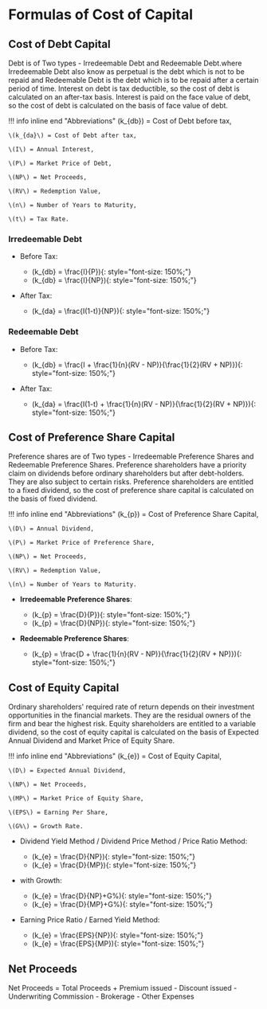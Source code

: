 # Formulas of Cost of Capital 


## Cost of Debt Capital

Debt is of Two types - Irredeemable Debt and Redeemable Debt.where Irredeemable Debt also know as perpetual is the debt which is not to be repaid and Redeemable Debt is the debt which is to be repaid after a certain period of time. Interest on debt is tax deductible, so the cost of debt is calculated on an after-tax basis. Interest is paid on the face value of debt, so the cost of debt is calculated on the basis of face value of debt.

!!! info inline end "Abbreviations"
    \(k_{db}\) = Cost of Debt before tax,

    \(k_{da}\) = Cost of Debt after tax,

    \(I\) = Annual Interest,

    \(P\) = Market Price of Debt,

    \(NP\) = Net Proceeds,

    \(RV\) = Redemption Value,

    \(n\) = Number of Years to Maturity,
    
    \(t\) = Tax Rate.

### Irredeemable Debt
- Before Tax:
    * \(k_{db} = \frac{I}{P}\){: style="font-size: 150%;"}
    * \(k_{db} = \frac{I}{NP}\){: style="font-size: 150%;"}

- After Tax:
    * \(k_{da} = \frac{I(1-t)}{NP}\){: style="font-size: 150%;"}

### Redeemable Debt
- Before Tax:
     * \(k_{db} = \frac{I + \frac{1}{n}(RV - NP)}{\frac{1}{2}(RV + NP)}\){: style="font-size: 150%;"}

- After Tax:
     * \(k_{da} = \frac{I(1-t) + \frac{1}{n}(RV - NP)}{\frac{1}{2}(RV + NP)}\){: style="font-size: 150%;"}




## Cost of Preference Share Capital

Preference shares are of Two types - Irredeemable Preference Shares and Redeemable Preference Shares. Preference shareholders have a priority claim on dividends before ordinary shareholders but after debt-holders. They are also subject to certain risks. Preference shareholders are entitled to a fixed dividend, so the cost of preference share capital is calculated on the basis of fixed dividend.


!!! info inline end "Abbreviations"
    \(k_{p}\) = Cost of Preference Share Capital,

    \(D\) = Annual Dividend,

    \(P\) = Market Price of Preference Share,

    \(NP\) = Net Proceeds,

    \(RV\) = Redemption Value,

    \(n\) = Number of Years to Maturity.



- **Irredeemable Preference Shares**:
     * \(k_{p} = \frac{D}{P}\){: style="font-size: 150%;"}
     * \(k_{p} = \frac{D}{NP}\){: style="font-size: 150%;"}

- **Redeemable Preference Shares**:
     * \(k_{p} = \frac{D + \frac{1}{n}(RV - NP)}{\frac{1}{2}(RV + NP)}\){: style="font-size: 150%;"}


## Cost of Equity Capital

Ordinary shareholders' required rate of return depends on their investment opportunities in the financial markets. They are the residual owners of the firm and bear the highest risk. Equity shareholders are entitled to a variable dividend, so the cost of equity capital is calculated on the basis of  Expected Annual Dividend and Market Price of Equity Share.


!!! info inline end "Abbreviations"
    \(k_{e}\) = Cost of Equity Capital,

    \(D\) = Expected Annual Dividend,

    \(NP\) = Net Proceeds,

    \(MP\) = Market Price of Equity Share,

    \(EPS\) = Earning Per Share,

    \(G%\) = Growth Rate.




- Dividend Yield Method / Dividend Price Method / Price Ratio Method:
     * \(k_{e} = \frac{D}{NP}\){: style="font-size: 150%;"}
     * \(k_{e} = \frac{D}{MP}\){: style="font-size: 150%;"}

- with Growth:
     * \(k_{e} = \frac{D}{NP}+G%\){: style="font-size: 150%;"}
     * \(k_{e} = \frac{D}{MP}+G%\){: style="font-size: 150%;"}

- Earning Price Ratio / Earned Yield Method:
     * \(k_{e} = \frac{EPS}{NP}\){: style="font-size: 150%;"}
     * \(k_{e} = \frac{EPS}{MP}\){: style="font-size: 150%;"}



## Net Proceeds

Net Proceeds = Total Proceeds + Premium issued - Discount issued - Underwriting Commission - Brokerage - Other Expenses


